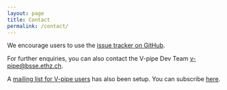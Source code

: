 ```yaml
---
layout: page
title: Contact
permalink: /contact/
---
```



We encourage users to use the [issue tracker on GitHub](https://github.com/cbg-ethz/V-pipe/issues).

For further enquiries, you can also contact the V-pipe Dev Team <v-pipe@bsse.ethz.ch>.

A [mailing list for V-pipe users](https://sympa.ethz.ch/sympa/info/v-pipe-users) has also been setup. You can subscribe [here](https://sympa.ethz.ch/sympa/subscribe/v-pipe-users).
